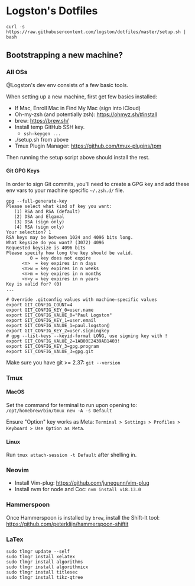 # Logston's Dotfiles

    curl -s https://raw.githubusercontent.com/logston/dotfiles/master/setup.sh | bash

## Bootstrapping a new machine?

### All OSs

@Logston's dev env consists of a few basic tools. 

When setting up a new machine, first get few basics installed:

- If Mac, Enroll Mac in Find My Mac (sign into iCloud)
- Oh-my-zsh (and potentially zsh): https://ohmyz.sh/#install
- brew: https://brew.sh/
- Install temp GitHub SSH key.
    - `ssh-keygen ...`
- ./setup.sh from above
- Tmux Plugin Manager: https://github.com/tmux-plugins/tpm

Then running the setup script above should install the rest. 

#### Git GPG Keys

In order to sign Git commits, you'll need to create a GPG key and add these env
vars to your machine specific `~/.zsh.d/` file. 

```
gpg --full-generate-key
Please select what kind of key you want:
   (1) RSA and RSA (default)
   (2) DSA and Elgamal
   (3) DSA (sign only)
   (4) RSA (sign only)
Your selection? 1
RSA keys may be between 1024 and 4096 bits long.
What keysize do you want? (3072) 4096
Requested keysize is 4096 bits
Please specify how long the key should be valid.
         0 = key does not expire
      <n>  = key expires in n days
      <n>w = key expires in n weeks
      <n>m = key expires in n months
      <n>y = key expires in n years
Key is valid for? (0)
...
```

```
# Override .gitconfig values with machine-specific values
export GIT_CONFIG_COUNT=4
export GIT_CONFIG_KEY_0=user.name
export GIT_CONFIG_VALUE_0="Paul Logston"
export GIT_CONFIG_KEY_1=user.email
export GIT_CONFIG_VALUE_1=paul.logston@
export GIT_CONFIG_KEY_2=user.signingkey
# gpg --list-keys --keyid-format LONG, use signing key with !
export GIT_CONFIG_VALUE_2=1AB00E2439AB1403!
export GIT_CONFIG_KEY_3=gpg.program
export GIT_CONFIG_VALUE_3=gpg.git
```

Make sure you have git >= 2.37: `git --version`

### Tmux
#### MacOS

Set the command for terminal to run upon opening to: `/opt/homebrew/bin/tmux new -A -s Default`

Ensure "Option" key works as Meta: `Terminal > Settings > Profiles > Keyboard > Use Option as Meta`.

#### Linux

Run `tmux attach-session -t Default` after shelling in.

### Neovim

- Install Vim-plug: https://github.com/junegunn/vim-plug
- Install nvm for node and Coc: `nvm install v18.13.0`

### Hammerspoon

Once Hammerspoon is installed by `brew`, install the Shift-It tool:
https://github.com/peterklijn/hammerspoon-shiftit

### LaTex

```
sudo tlmgr update --self
sudo tlmgr install xelatex
sudo tlmgr install algorithms
sudo tlmgr install algorithmicx
sudo tlmgr install titlesec
sudo tlmgr install tikz-qtree
```
